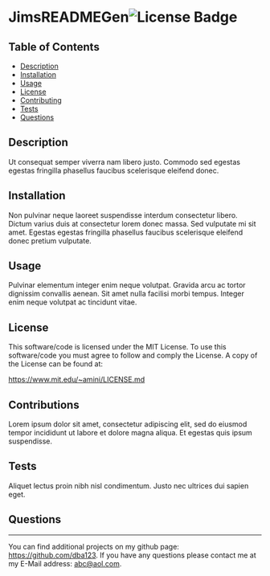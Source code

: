 # JimsREADMEGen![License Badge](https://img.shields.io/badge/License-MIT%20License-blue)


 ## Table of Contents

- [Description](#description)
- [Installation](#installation)
- [Usage](#usage)
- [License](#license)
- [Contributing](#contributions)
- [Tests](#tests)
- [Questions](#questions)


## Description
Ut consequat semper viverra nam libero justo. Commodo sed egestas egestas fringilla phasellus faucibus scelerisque eleifend donec.

## Installation
Non pulvinar neque laoreet suspendisse interdum consectetur libero. Dictum varius duis at consectetur lorem donec massa. Sed vulputate mi sit amet. Egestas egestas fringilla phasellus faucibus scelerisque eleifend donec pretium vulputate.

## Usage
Pulvinar elementum integer enim neque volutpat. Gravida arcu ac tortor dignissim convallis aenean. Sit amet nulla facilisi morbi tempus. Integer enim neque volutpat ac tincidunt vitae.  

## License 

  
  This software/code is licensed under the MIT License. To use this software/code you must agree to follow and comply the License. A copy of the License can be found at:
  
  
https://www.mit.edu/~amini/LICENSE.md

## Contributions
Lorem ipsum dolor sit amet, consectetur adipiscing elit, sed do eiusmod tempor incididunt ut labore et dolore magna aliqua. Et egestas quis ipsum suspendisse.

## Tests
Aliquet lectus proin nibh nisl condimentum. Justo nec ultrices dui sapien eget.

## Questions
***
You can find additional projects on my github page: https://github.com/dba123.
If you have any questions please contact me at my E-Mail address: abc@aol.com.

